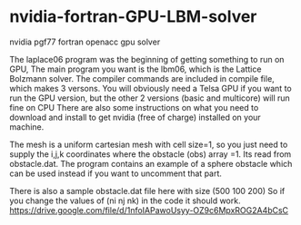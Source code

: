 # nvidia-fortran-GPU-LBM-solver
nvidia pgf77 fortran openacc gpu solver

The laplace06 program was the beginning of getting something to run on GPU,
The main program you want is the lbm06, which is the Lattice Bolzmann solver.
The compiler commands are included in compile file, which makes 3 versons.
You will obviously need a Telsa GPU if you want to run the GPU version,
  but the other 2 versions (basic and multicore) will run fine on CPU
There are also some instructions on what you need to download and install 
to get nvidia (free of charge) installed on your machine. 

The mesh is a uniform cartesian mesh with cell size=1, so you just need 
to supply the i,j,k coordinates where the obstacle (obs) array =1.
Its read from obstacle.dat. The program contains an example of a sphere 
obstacle which can be used instead if you want to uncomment that part.

There is also a sample obstacle.dat file here with size (500 100 200)
So if you change the values of (ni nj nk) in the code it should work.
https://drive.google.com/file/d/1nfoIAPawoUsyy-OZ9c6MpxROG2A4bCsC

